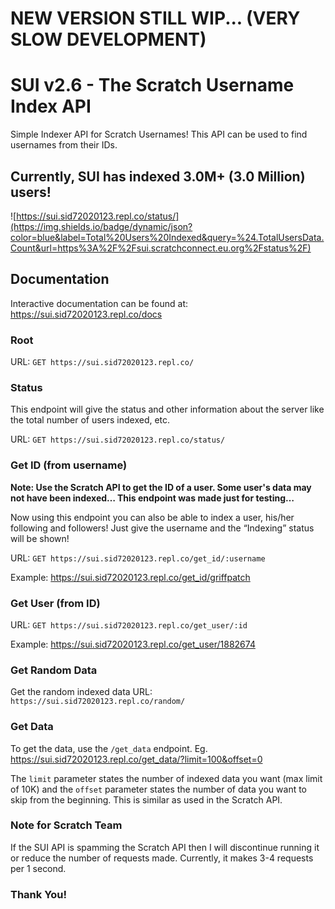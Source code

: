 # NEW VERSION STILL WIP... (VERY SLOW DEVELOPMENT)

# SUI v2.6 - The Scratch Username Index API

Simple Indexer API for Scratch Usernames! This API can be used to find usernames from their IDs.

## Currently, SUI has indexed 3.0M+ (3.0 Million) users!

![https://sui.sid72020123.repl.co/status/](https://img.shields.io/badge/dynamic/json?color=blue&label=Total%20Users%20Indexed&query=%24.TotalUsersData.Count&url=https%3A%2F%2Fsui.scratchconnect.eu.org%2Fstatus%2F)

## Documentation

Interactive documentation can be found at: https://sui.sid72020123.repl.co/docs

### Root

URL: ```GET https://sui.sid72020123.repl.co/```

### Status

This endpoint will give the status and other information about the server like the total number of users indexed, etc.

URL: ```GET https://sui.sid72020123.repl.co/status/```

### Get ID (from username)
**Note: Use the Scratch API to get the ID of a user. Some user's data may not have been indexed… This endpoint was made just for testing…**

Now using this endpoint you can also be able to index a user, his/her following and followers! Just give the username and the “Indexing” status will be shown!

URL: ```GET https://sui.sid72020123.repl.co/get_id/:username```

Example: https://sui.sid72020123.repl.co/get_id/griffpatch

### Get User (from ID)

URL: ```GET https://sui.sid72020123.repl.co/get_user/:id```

Example: https://sui.sid72020123.repl.co/get_user/1882674

### Get Random Data
Get the random indexed data
URL: ```https://sui.sid72020123.repl.co/random/```

### Get Data
To get the data, use the ```/get_data``` endpoint. Eg. https://sui.sid72020123.repl.co/get_data/?limit=100&offset=0

The ```limit``` parameter states the number of indexed data you want (max limit of 10K) and the ```offset``` parameter states the number of data you want to skip from the beginning. This is similar as used in the Scratch API.

### Note for Scratch Team
If the SUI API is spamming the Scratch API then I will discontinue running it or reduce the number of requests made. Currently, it makes 3-4 requests per 1 second.

### Thank You!
